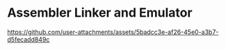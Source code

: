 # Assembler Linker and Emulator


https://github.com/user-attachments/assets/5badcc3e-af26-45e0-a3b7-d5fecadd849c

